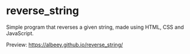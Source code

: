 # reverse_string

Simple program that reverses a given string, made using HTML, CSS and JavaScript.

Preview: https://albeey.github.io/reverse_string/